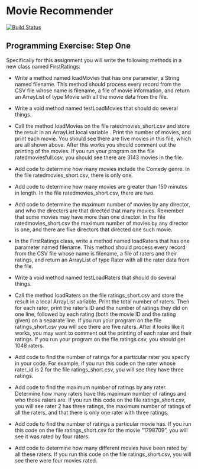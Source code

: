 # Movie Recommender

[![Build Status](https://travis-ci.com/kalsmic/MovieRecommender.svg?branch=master)](https://travis-ci.com/kalsmic/MovieReccomender)

## Programming Exercise: Step One

Specifically for this assignment you will write the following methods in a new class named FirstRatings:

- Write a method named loadMovies that has one parameter, a String named filename. This method should process every
  record from the CSV file whose name is filename, a file of movie information, and return an ArrayList of type Movie
  with all the movie data from the file.

- Write a void method named testLoadMovies that should do several things.

- Call the method loadMovies on the file ratedmovies_short.csv and store the result in an ArrayList local variable .
  Print the number of movies, and print each movie. You should see there are five movies in this file, which are all
  shown above. After this works you should comment out the printing of the movies. If you run your program on the file
  ratedmoviesfull.csv, you should see there are 3143 movies in the file.
- Add code to determine how many movies include the Comedy genre. In the file ratedmovies_short.csv, there is only one.
- Add code to determine how many movies are greater than 150 minutes in length. In the file ratedmovies_short.csv, there
  are two.
- Add code to determine the maximum number of movies by any director, and who the directors are that directed that many
  movies. Remember that some movies may have more than one director. In the file ratedmovies_short.csv the maximum
  number of movies by any director is one, and there are five directors that directed one such movie.
- In the FirstRatings class, write a method named loadRaters that has one parameter named filename. This method should
  process every record from the CSV file whose name is filename, a file of raters and their ratings, and return an
  ArrayList of type Rater with all the rater data from the file.

- Write a void method named testLoadRaters that should do several things.
- Call the method loadRaters on the file ratings_short.csv and store the result in a local ArrayList variable. Print the
  total number of raters. Then for each rater, print the rater’s ID and the number of ratings they did on one line,
  followed by each rating (both the movie ID and the rating given) on a separate line. If you run your program on the
  file ratings_short.csv you will see there are five raters. After it looks like it works, you may want to comment out
  the printing of each rater and their ratings. If you run your program on the file ratings.csv, you should get 1048
  raters.
- Add code to find the number of ratings for a particular rater you specify in your code. For example, if you run this
  code on the rater whose rater_id is 2 for the file ratings_short.csv, you will see they have three ratings.
- Add code to find the maximum number of ratings by any rater. Determine how many raters have this maximum number of
  ratings and who those raters are. If you run this code on the file ratings_short.csv, you will see rater 2 has three
  ratings, the maximum number of ratings of all the raters, and that there is only one rater with three ratings.
- Add code to find the number of ratings a particular movie has. If you run this code on the file ratings_short.csv for
  the movie “1798709”, you will see it was rated by four raters.
- Add code to determine how many different movies have been rated by all these raters. If you run this code on the file
  ratings_short.csv, you will see there were four movies rated. 
  